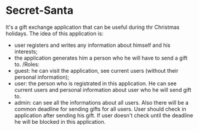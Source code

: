 # Secret-Santa
It's a gift exchange application that can be useful during thr Christmas holidays. The idea of this application is:
- user registers and writes any information about himself and his interests;
- the application generates him a person who he will have to send a gift to.
/Roles: 
- guest: he can visit the application, see current users (without their personal information);
- user: the person who is registrated in this application. He can see current users and personal information about user who he will send gift to.
- admin: can see all the informations about all users.
Also there will be a common deadline for sending gifts for all users. User should check in application after sending his gift. If user doesn't check until the deadline he will be blocked in this application.
